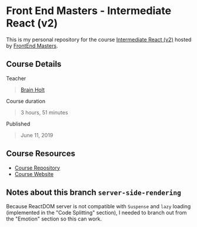 # Front End Masters - Intermediate React (v2)

This is my personal repository for the course [Intermediate React (v2)](https://frontendmasters.com/courses/intermediate-react-v2/) hosted by [FrontEnd Masters](https://frontendmasters.com/).

## Course Details

Teacher

> [Brain Holt](https://twitter.com/holtbt)

Course duration

> 3 hours, 51 minutes

Published

> June 11, 2019

## Course Resources

- [Course Repository](https://github.com/btholt/complete-intro-to-react-v5)
- [Course Website](https://btholt.github.io/complete-intro-to-react-v5/)

## Notes about this branch `server-side-rendering`

Because ReactDOM server is not compatible with `Suspense` and `lazy` loading (implemented in the "Code Splitting" section), I needed to branch out from the "Emotion" section so this can work.
